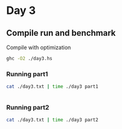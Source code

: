 # Day 3

## Compile run and benchmark

Compile with optimization

```sh
ghc -O2 ./day3.hs
```

### Running part1 

```sh
cat ./day3.txt | time ./day3 part1
```

```sh
```

### Running part2 

```sh
cat ./day3.txt | time ./day3 part2
```

```sh
```
